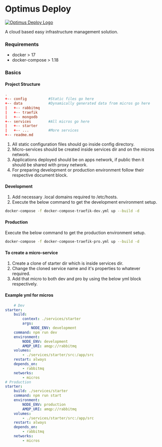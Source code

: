 # Optimus Deploy
[![Optimus Deploy Logo](https://optimuscp.io/img/logo.png)](https://optimuscp.io)

A cloud based easy infrastructure management solution.


### Requirements

  - docker > 17
  - docker-compose > 1.18

### Basics

#### Project Structure

```toml
.
+-- config          #Static files go here
+-- data            #Dynamically generated data from micros go here
|   +-- rabbitmq
|   +-- traefik
|   +-- mongodb
+-- services        #All micros go here
|   +-- starter
|   +-- ...         #More services
+-- readme.md
```

1. All static configuration files should go inside config directory.
2. Micro-services should be created inside services dir and on the micros network.
3. Applications deployed should be on apps network, if public then it should be shared with proxy network.
4. For preparing development or production environment follow their respective document block.

#### Development

1. Add necessary .local domains required to /etc/hosts.
2. Execute the below command to get the development environment setup.
```sh
docker-compose -f docker-compose-traefik-dev.yml up --build -d
```

#### Production

Execute the below command to get the production environment setup.
```sh
docker-compose -f docker-compose-traefik-pro.yml up --build -d
```

#### To create a micro-service

1. Create a clone of starter dir which is inside services dir.
2. Change the cloned service name and it's properties to whatever required.
3. Add that micro to both dev and pro by using the below yml block respectively.

#### Example yml for micros
```yml
    # Dev
starter:
    build:
        context: ./services/starter
        args:
            NODE_ENV: development
    command: npm run dev
    environment:
        NODE_ENV: development
        AMQP_URI: amqp://rabbitmq
    volumes:
        - ./services/starter/src:/app/src
    restart: always
    depends_on:
        - rabbitmq
    networks:
        - micros
# Production
starter:
    build: ./services/starter
    command: npm run start
    environment:
        NODE_ENV: production
        AMQP_URI: amqp://rabbitmq
    volumes:
        - ./services/starter/src:/app/src
    restart: always
    depends_on:
        - rabbitmq
    networks:
        - micros
```